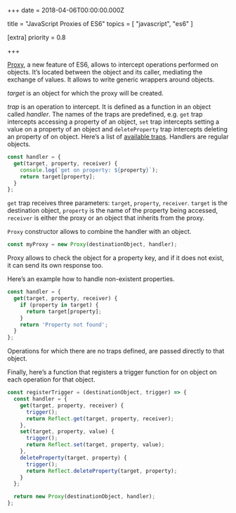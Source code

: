 
+++
date = 2018-04-06T00:00:00.000Z


title = "JavaScript Proxies of ES6"
topics = [ "javascript", "es6" ]

[extra]
priority = 0.8

+++

[Proxy](https://developer.mozilla.org/en-US/docs/Web/JavaScript/Reference/Global_Objects/Proxy), a new feature of ES6, allows to intercept operations performed on objects. It’s located between the object and its caller, mediating the exchange of values. It allows to write generic wrappers around objects.

*target* is an object for which the proxy will be created.

*trap* is an operation to intercept. It is defined as a function in an object called *handler*.  The names of the traps are predefined, e.g. `get` trap intercepts accessing a property of an object, `set` trap intercepts setting a value on a property of an object and `deleteProperty` trap intercepts deleting an property of on object. Here’s a list of [available traps](https://developer.mozilla.org/en-US/docs/Web/JavaScript/Reference/Global_Objects/Proxy). Handlers are regular objects.

```js
const handler = {
  get(target, property, receiver) {
    console.log(`get on property: ${property}`);
    return target[property];
  }
};
```

`get` trap receives three parameters: `target`, `property`, `receiver`. `target` is the destination object, `property` is the name of the property being accessed, `receiver` is either the proxy or an object that inherits from the proxy.

`Proxy` constructor allows to combine the handler with an object.

```js
const myProxy = new Proxy(destinationObject, handler);
```

Proxy allows to check the object for a property key, and if it does not exist, it can send its own response too.

Here’s an example how to handle non-existent properties.

```js
const handler = {
  get(target, property, receiver) {
    if (property in target) {
      return target[property];
    }
    return 'Property not found';
  }
};
```

Operations  for which there are no traps defined, are passed directly to that object.

Finally, here’s a function that registers a trigger function for on object on each operation for that object.

```js
const registerTrigger = (destinationObject, trigger) => {
  const handler = {
    get(target, property, receiver) {
      trigger();
      return Reflect.get(target, property, receiver);
    },
    set(target, property, value) {
      trigger();
      return Reflect.set(target, property, value);
    },
    deleteProperty(target, property) {
      trigger();
      return Reflect.deleteProperty(target, property);
    }
  };

  return new Proxy(destinationObject, handler);
};
```
